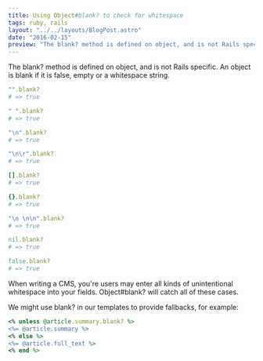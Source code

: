 ```yaml
---
title: Using Object#blank? to check for whitespace
tags: ruby, rails
layout: "../../layouts/BlogPost.astro"
date: "2016-02-15"
preview: "The blank? method is defined on object, and is not Rails specific. An object is blank if it is false, empty or a whitespace string."
---
```


The blank? method is defined on object, and is not Rails specific. An object is blank if it is false, empty or a whitespace string.

```ruby
"".blank?
# => true

" ".blank?
# => true

"\n".blank?
# => true

"\n\r".blank?
# => true

[].blank?
# => true

{}.blank?
# => true

"\n \n\n".blank?
# => true

nil.blank?
# => true

false.blank?
# => true

```

When writing a CMS, you're users may enter all kinds of unintentional whitespace into your fields. Object#blank? will catch all of these cases.

We might use blank? in our templates to provide fallbacks, for example:

```ruby
<% unless @article.summary.blank? %>
<%= @article.summary %>
<% else %>
<%= @article.full_text %>
<% end %>
```
